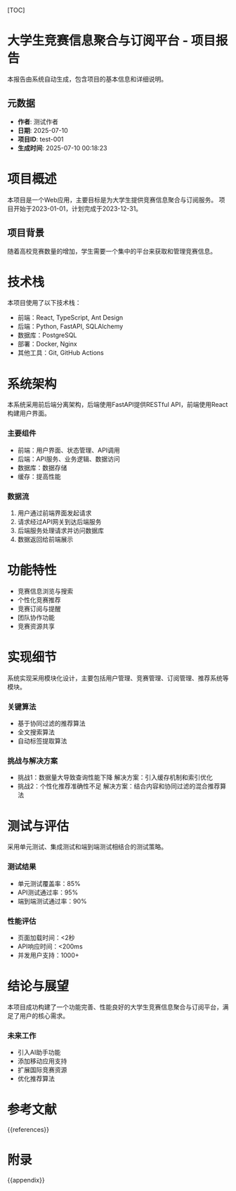 [TOC]

# 大学生竞赛信息聚合与订阅平台 - 项目报告

本报告由系统自动生成，包含项目的基本信息和详细说明。

## 元数据

- **作者**: 测试作者
- **日期**: 2025-07-10
- **项目ID**: test-001
- **生成时间**: 2025-07-10 00:18:23

# 项目概述

本项目是一个Web应用，主要目标是为大学生提供竞赛信息聚合与订阅服务。
项目开始于2023-01-01，计划完成于2023-12-31。

## 项目背景

随着高校竞赛数量的增加，学生需要一个集中的平台来获取和管理竞赛信息。


# 技术栈

本项目使用了以下技术栈：

- 前端：React, TypeScript, Ant Design
- 后端：Python, FastAPI, SQLAlchemy
- 数据库：PostgreSQL
- 部署：Docker, Nginx
- 其他工具：Git, GitHub Actions


# 系统架构

本系统采用前后端分离架构，后端使用FastAPI提供RESTful API，前端使用React构建用户界面。

### 主要组件

- 前端：用户界面、状态管理、API调用
- 后端：API服务、业务逻辑、数据访问
- 数据库：数据存储
- 缓存：提高性能

### 数据流

1. 用户通过前端界面发起请求
2. 请求经过API网关到达后端服务
3. 后端服务处理请求并访问数据库
4. 数据返回给前端展示


# 功能特性

- 竞赛信息浏览与搜索
- 个性化竞赛推荐
- 竞赛订阅与提醒
- 团队协作功能
- 竞赛资源共享

# 实现细节

系统实现采用模块化设计，主要包括用户管理、竞赛管理、订阅管理、推荐系统等模块。

### 关键算法

- 基于协同过滤的推荐算法
- 全文搜索算法
- 自动标签提取算法

### 挑战与解决方案

- 挑战1：数据量大导致查询性能下降
  解决方案：引入缓存机制和索引优化
- 挑战2：个性化推荐准确性不足
  解决方案：结合内容和协同过滤的混合推荐算法


# 测试与评估

采用单元测试、集成测试和端到端测试相结合的测试策略。

### 测试结果

- 单元测试覆盖率：85%
- API测试通过率：95%
- 端到端测试通过率：90%

### 性能评估

- 页面加载时间：<2秒
- API响应时间：<200ms
- 并发用户支持：1000+


# 结论与展望

本项目成功构建了一个功能完善、性能良好的大学生竞赛信息聚合与订阅平台，满足了用户的核心需求。

### 未来工作

- 引入AI助手功能
- 添加移动应用支持
- 扩展国际竞赛资源
- 优化推荐算法


# 参考文献

{{references}}

# 附录

{{appendix}}

